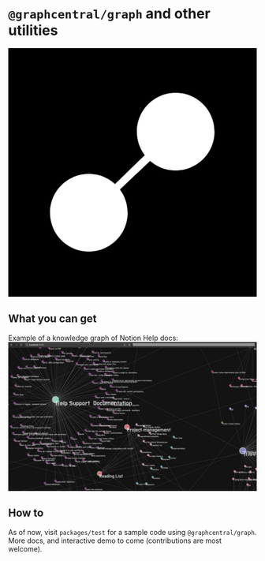 # `@graphcentral/graph` and other utilities

![logo](./logo.png)

## What you can get

Example of a knowledge graph of Notion Help docs:
![example0.png](./example0.png)

## How to

As of now, visit `packages/test` for a sample code using `@graphcentral/graph`. More docs, and interactive demo to come (contributions are most welcome).

